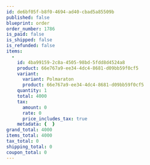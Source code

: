 ```yaml
---
id: de6bf05f-b8f0-4694-ad40-cbad5a85509b
published: false
blueprint: order
order_number: 1786
is_paid: false
is_shipped: false
is_refunded: false
items:
  -
    id: 4ba99159-2c8a-4505-98bd-5fdd8d4524a8
    product: 66e767a9-ee34-4dc4-8681-d09bb59f0cf5
    variant:
      variant: Polmaraton
      product: 66e767a9-ee34-4dc4-8681-d09bb59f0cf5
    quantity: 1
    total: 4000
    tax:
      amount: 0
      rate: 0
      price_includes_tax: true
    metadata: {  }
grand_total: 4000
items_total: 4000
tax_total: 0
shipping_total: 0
coupon_total: 0
---
```

